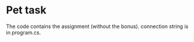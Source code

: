 # Pet task
The code contains the assignment (without the bonus).
connection string is in program.cs.
